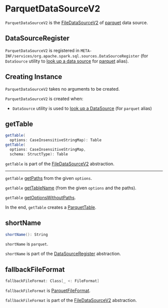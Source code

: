 # ParquetDataSourceV2

`ParquetDataSourceV2` is the [FileDataSourceV2](../FileDataSourceV2.md) of [parquet](index.md) data source.

## DataSourceRegister

`ParquetDataSourceV2` is registered in `META-INF/services/org.apache.spark.sql.sources.DataSourceRegister` (for `DataSource` utility to [look up a data source](../../DataSource.md#lookupDataSource) for [parquet](#shortName) alias).

## Creating Instance

`ParquetDataSourceV2` takes no arguments to be created.

`ParquetDataSourceV2` is created when:

* `DataSource` utility is used to [look up a DataSource](../../DataSource.md#lookupDataSource) (for `parquet` alias)

## <span id="getTable"> getTable

```scala
getTable(
  options: CaseInsensitiveStringMap): Table
getTable(
  options: CaseInsensitiveStringMap,
  schema: StructType): Table
```

`getTable` is part of the [FileDataSourceV2](../FileDataSourceV2.md#getTable) abstraction.

---

`getTable` [getPaths](#getPaths) from the given `options`.

`getTable` [getTableName](#getTableName) (from the given `options` and the paths).

`getTable` [getOptionsWithoutPaths](#getOptionsWithoutPaths).

In the end, `getTable` creates a [ParquetTable](ParquetTable.md).

## <span id="shortName"> shortName

```scala
shortName(): String
```

`shortName` is `parquet`.

`shortName` is part of the [DataSourceRegister](../../DataSourceRegister.md#shortName) abstraction.

## <span id="fallbackFileFormat"> fallbackFileFormat

```scala
fallbackFileFormat: Class[_ <: FileFormat]
```

`fallbackFileFormat` is [ParquetFileFormat](ParquetFileFormat.md).

`fallbackFileFormat` is part of the [FileDataSourceV2](../FileDataSourceV2.md#fallbackFileFormat) abstraction.
